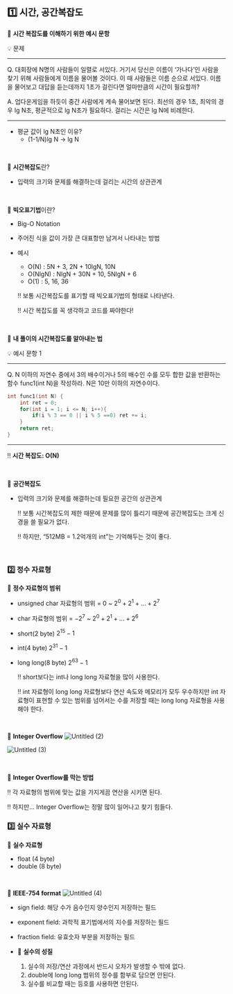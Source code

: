 ## 1️⃣ 시간, 공간복잡도

📌 **시간 복잡도를 이해하기 위한 예시 문항**

<aside>
💡 문제
	
---

 Q. 대회장에 N명의 사람들이 일렬로 서있다. 거기서 당신은 이름이 ‘가나다’인 사람을 찾기 위해 사람들에게 이름을 물어볼 것이다. 이 때 사람들은 이름 순으로 서있다. 이름을 물어보고 대답을 듣는데까지 1초가 걸린다면 얼마만큼의 시간이 필요할까?

A. 업다운게임을 하듯이 중간 사람에게 계속 물어보면 된다. 최선의 경우 1초, 최악의 경우 lg N초, 평균적으로 lg N초가 필요하다. 걸리는 시간은 lg N에 비례한다.

---

</aside>

- 평균 값이 lg N초인 이유?
    - (1-1/N)lg N →  lg N
<br>

📌 **시간복잡도**란?

- 입력의 크기와 문제를 해결하는데 걸리는 시간의 상관관계
<br>

📌 **빅오표기법**이란?

- Big-O Notation
- 주어진 식을 값이 가장 큰 대표항만 남겨서 나타내는 방법
- 예시
    - O(N) : 5N + 3, 2N + 10lgN, 10N
    - O(NlgN) : NlgN + 30N + 10, 5NlgN + 6
    - O(1) : 5, 16, 36
    
    ‼️ 보통 시간복잡도를 표기할 때 빅오표기법의 형태로 나타낸다.
    
    ‼️ 시간 복잡도를 꼭 생각하고 코드를 짜야한다!
<br>
    

📌 **내 풀이의 시간복잡도를 알아내는 법**

<aside>
💡 예시 문항 1

---

Q. N 이하의 자연수 중에서 3의 배수이거나 5의 배수인 수를 모두 합한 값을 반환하는 함수 func1(int N)을 작성하라. N은  10만 이하의 자연수이다.

```c
int func1(int N) {
	int ret = 0;
	for(int i = 1; i <= N; i++){
		if(i % 3 == 0 || i % 5 ==0) ret += i;
	}
	return ret;
}
```
---

</aside>

‼️ **시간 복잡도: O(N)**

<br>

📌 **공간복잡도**

- 입력의 크기와 문제를 해결하는데 필요한 공간의 상관관계
    
    ‼️ 보통 시간복잡도의 제한 때문에 문제를 많이 틀리기 때문에 공간복잡도는 크게 신경을 쓸 필요가 없다.
    
    ‼️ 하지만, “512MB = 1.2억개의 int”는 기억해두는 것이 좋다.
<br>
    

### 2️⃣ 정수 자료형

📌 **정수 자료형의 범위**

- unsigned char 자료형의 범위 = 0 ~ $2^0+2^1+...+2^7$
- char 자료형의 범위 = $-2^7$ ~ $2^0 + 2^1+...+2^6$
- short(2 byte) $2^{15} - 1$
- int(4 byte) $2^{31}-1$
- long long(8 byte) $2^{63}-1$
    
    ‼️ short보다는 int나 long long 자료형을 많이 사용한다.
    
    ‼️ int 자료형이 long long 자료형보다 연산 속도와 메모리가 모두 우수하지만 int 자료형이 표현할 수 있는 범위를 넘어서는 수를 저장할 때는 long long 자료형을 사용해야 한다.
<br>

📌 **Integer Overflow**
![Untitled (2)](https://github.com/ouob123/codingtest-java-study/assets/132811106/239d4eab-d505-4eb5-91f9-4bd2e625f507)

![Untitled (3)](https://github.com/ouob123/codingtest-java-study/assets/132811106/f6144515-865d-4450-9df8-ae6e501227ee)

<br>

📌 **Integer Overflow를 막는 방법**

‼️ 각 자료형의 범위에 맞는 값을 가지게끔 연산을 시키면 된다.

‼️ 하지만… Integer Overflow는 정말 많이 일어나고 찾기 힘들다.
<br>

### 3️⃣ 실수 자료형

📌 **실수 자료형**

- float (4 byte)
- double (8 byte)
<br>

📌 **IEEE-754 format**
![Untitled (4)](https://github.com/ouob123/codingtest-java-study/assets/132811106/4f63e15a-a382-42d0-b9d8-1bf5c824a6fb)
- sign field: 해당 수가 음수인지 양수인지 저장하는 필드
- exponent field: 과학적 표기법에서의 지수를 저장하는 필드
- fraction field: 유효숫자 부분을 저장하는 필드

- 🌟 **실수의 성질**
    1. 실수의 저장/연산 과정에서 반드시 오차가 발생할 수 밖에 없다.
    2. double에 long long 범위의 정수를 함부로 담으면 안된다.
    3. 실수를 비교할 때는 등호를 사용하면 안된다.
